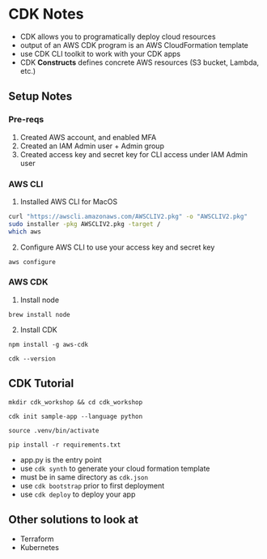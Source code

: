 # CDK Notes

- CDK allows you to programatically deploy cloud resources
- output of an AWS CDK program is an AWS CloudFormation template
- use CDK CLI toolkit to work with your CDK apps
- CDK **Constructs** defines concrete AWS resources (S3 bucket, Lambda, etc.)


## Setup Notes

### Pre-reqs

1. Created AWS account, and enabled MFA
2. Created an IAM Admin user + Admin group
3. Created access key and secret key for CLI access under IAM Admin user

### AWS CLI

1. Installed AWS CLI for MacOS

```bash
curl "https://awscli.amazonaws.com/AWSCLIV2.pkg" -o "AWSCLIV2.pkg"
sudo installer -pkg AWSCLIV2.pkg -target /
which aws
```

2. Configure AWS CLI to use your access key and secret key

```
aws configure
```

### AWS CDK

1. Install node

```
brew install node
```

2. Install CDK

```
npm install -g aws-cdk

cdk --version
```

## CDK Tutorial

```
mkdir cdk_workshop && cd cdk_workshop

cdk init sample-app --language python

source .venv/bin/activate

pip install -r requirements.txt
```

- app.py is the entry point
- use `cdk synth` to generate your cloud formation template
- must be in same directory as `cdk.json`
- use `cdk bootstrap` prior to first deployment
- use `cdk deploy` to deploy your app

## Other solutions to look at
- Terraform
- Kubernetes
